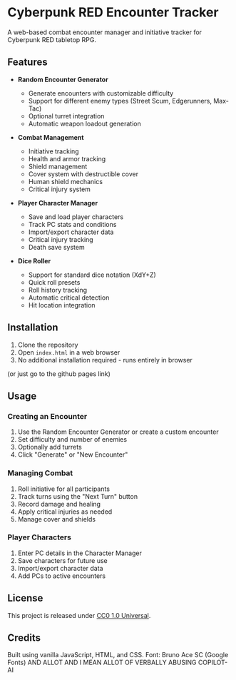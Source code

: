# Cyberpunk RED Encounter Tracker

A web-based combat encounter manager and initiative tracker for Cyberpunk RED tabletop RPG.

## Features

- **Random Encounter Generator**
  - Generate encounters with customizable difficulty
  - Support for different enemy types (Street Scum, Edgerunners, Max-Tac)
  - Optional turret integration
  - Automatic weapon loadout generation

- **Combat Management**
  - Initiative tracking
  - Health and armor tracking
  - Shield management
  - Cover system with destructible cover
  - Human shield mechanics
  - Critical injury system

- **Player Character Manager**
  - Save and load player characters
  - Track PC stats and conditions
  - Import/export character data
  - Critical injury tracking
  - Death save system

- **Dice Roller**
  - Support for standard dice notation (XdY+Z)
  - Quick roll presets
  - Roll history tracking
  - Automatic critical detection
  - Hit location integration

## Installation

1. Clone the repository
2. Open `index.html` in a web browser
3. No additional installation required - runs entirely in browser


(or just go to the github pages link)

## Usage

### Creating an Encounter

1. Use the Random Encounter Generator or create a custom encounter
2. Set difficulty and number of enemies
3. Optionally add turrets
4. Click "Generate" or "New Encounter"

### Managing Combat

1. Roll initiative for all participants
2. Track turns using the "Next Turn" button
3. Record damage and healing
4. Apply critical injuries as needed
5. Manage cover and shields

### Player Characters

1. Enter PC details in the Character Manager
2. Save characters for future use
3. Import/export character data
4. Add PCs to active encounters

## License

This project is released under [CC0 1.0 Universal](LICENSE).

## Credits

Built using vanilla JavaScript, HTML, and CSS.
Font: Bruno Ace SC (Google Fonts)
AND ALLOT AND I MEAN ALLOT OF VERBALLY ABUSING COPILOT-AI
